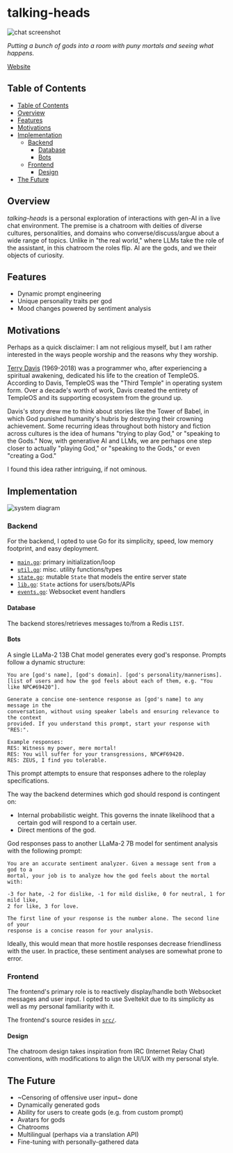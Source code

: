 # talking-heads

![chat screenshot](https://github.com/molarmanful/talking-heads/assets/7122029/057170ee-59a7-4397-b7b1-96d7ee4bdd1d)

_Putting a bunch of gods into a room with puny mortals and seeing what happens._

[Website](https://talking-heads.fly.dev)

## Table of Contents

- [Table of Contents](#table-of-contents)
- [Overview](#overview)
- [Features](#features)
- [Motivations](#motivations)
- [Implementation](#implementation)
  - [Backend](#backend)
    - [Database](#database)
    - [Bots](#bots)
  - [Frontend](#frontend)
    - [Design](#design)
- [The Future](#the-future)

## Overview

_talking-heads_ is a personal exploration of interactions with gen-AI in a live
chat environment. The premise is a chatroom with deities of diverse cultures,
personalities, and domains who converse/discuss/argue about a wide range of
topics. Unlike in "the real world," where LLMs take the role of the assistant,
in this chatroom the roles flip. AI are the gods, and we their objects of curiosity.

## Features

- Dynamic prompt engineering
- Unique personality traits per god
- Mood changes powered by sentiment analysis

## Motivations

Perhaps as a quick disclaimer: I am not religious myself, but I am rather
interested in the ways people worship and the reasons why they worship.

[Terry Davis](https://www.vice.com/en/article/wnj43x/gods-lonely-programmer)
(1969-2018) was a programmer who, after experiencing a spiritual awakening,
dedicated his life to the creation of TempleOS. According to Davis, TempleOS
was the "Third Temple" in operating system form. Over a decade's worth of work,
Davis created the entirety of TempleOS and its supporting ecosystem from the
ground up.

Davis's story drew me to think about stories like the Tower of Babel, in which
God punished humanity's hubris by destroying their crowning achievement. Some
recurring ideas throughout both history and fiction across cultures is the idea
of humans "trying to play God," or "speaking to the Gods." Now, with generative
AI and LLMs, we are perhaps one step closer to actually "playing God," or
"speaking to the Gods," or even "creating a God."

I found this idea rather intriguing, if not ominous.

## Implementation

![system diagram](https://github.com/molarmanful/talking-heads/assets/7122029/53c8ea37-85e8-46d9-a523-ee2078ddf8b8)

### Backend

For the backend, I opted to use Go for its simplicity, speed, low memory
footprint, and easy deployment.

- [`main.go`](./main.go): primary initialization/loop
- [`util.go`](./util.go): misc. utility functions/types
- [`state.go`](./state.go): mutable `State` that models the entire server state
- [`lib.go`](./lib.go): `State` actions for users/bots/APIs
- [`events.go`](./events.go): Websocket event handlers

#### Database

The backend stores/retrieves messages to/from a Redis `LIST`.

#### Bots

A single LLaMa-2 13B Chat model generates every god's response. Prompts follow a
dynamic structure:

```plain
You are [god's name], [god's domain]. [god's personality/mannerisms].
[list of users and how the god feels about each of them, e.g. "You like NPC#69420"].

Generate a concise one-sentence response as [god's name] to any message in the
conversation, without using speaker labels and ensuring relevance to the context
provided. If you understand this prompt, start your response with "RES:".

Example responses:
RES: Witness my power, mere mortal!
RES: You will suffer for your transgressions, NPC#F69420.
RES: ZEUS, I find you tolerable.
```

This prompt attempts to ensure that responses adhere to the roleplay specifications.

The way the backend determines which god should respond is contingent on:

- Internal probabilistic weight. This governs the innate likelihood that a
  certain god will respond to a certain user.
- Direct mentions of the god.

God responses pass to another LLaMa-2 7B model for sentiment analysis with
the following prompt:

```plain
You are an accurate sentiment analyzer. Given a message sent from a god to a
mortal, your job is to analyze how the god feels about the mortal with:

-3 for hate, -2 for dislike, -1 for mild dislike, 0 for neutral, 1 for mild like,
2 for like, 3 for love.

The first line of your response is the number alone. The second line of your
response is a concise reason for your analysis.
```

Ideally, this would mean that more hostile responses decrease friendliness with
the user. In practice, these sentiment analyses are somewhat prone to error.

### Frontend

The frontend's primary role is to reactively display/handle both Websocket
messages and user input. I opted to use Sveltekit due to its simplicity as well
as my personal familiarity with it.

The frontend's source resides in [`src/`](./src).

#### Design

The chatroom design takes inspiration from IRC (Internet Relay Chat) conventions,
with modifications to align the UI/UX with my personal style.

## The Future

- ~Censoring of offensive user input~ done
- Dynamically generated gods
- Ability for users to create gods (e.g. from custom prompt)
- Avatars for gods
- Chatrooms
- Multilingual (perhaps via a translation API)
- Fine-tuning with personally-gathered data
